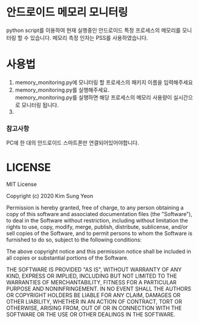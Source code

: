 # 안드로이드 메모리 모니터링
python script를 이용하여 현재 실행중인 안드로이드 특정 프로세스의 메모리를 모니터링 할 수 있습니다.
메모리 측정 인자는 PSS를 사용하였습니다.

# 사용법
1. memory_monitoring.py에 모니터링 할 프로세스의 패키지 이름을 입력해주세요
1. memory_monitoring.py를 실행해주세요.<br> memory_monitoring.py를 실행하면 해당 프로세스의 메모리 사용량이 실시간으로 모니터링 됩니다.<br>
1. 

### 참고사항
PC에 한 대의 안드로이드 스마트폰만 연결되어있어야합니다.


# LICENSE
MIT License

Copyright (c) 2020 Kim Sung Yeon

Permission is hereby granted, free of charge, to any person obtaining a copy
of this software and associated documentation files (the "Software"), to deal
in the Software without restriction, including without limitation the rights
to use, copy, modify, merge, publish, distribute, sublicense, and/or sell
copies of the Software, and to permit persons to whom the Software is
furnished to do so, subject to the following conditions:

The above copyright notice and this permission notice shall be included in all
copies or substantial portions of the Software.

THE SOFTWARE IS PROVIDED "AS IS", WITHOUT WARRANTY OF ANY KIND, EXPRESS OR
IMPLIED, INCLUDING BUT NOT LIMITED TO THE WARRANTIES OF MERCHANTABILITY,
FITNESS FOR A PARTICULAR PURPOSE AND NONINFRINGEMENT. IN NO EVENT SHALL THE
AUTHORS OR COPYRIGHT HOLDERS BE LIABLE FOR ANY CLAIM, DAMAGES OR OTHER
LIABILITY, WHETHER IN AN ACTION OF CONTRACT, TORT OR OTHERWISE, ARISING FROM,
OUT OF OR IN CONNECTION WITH THE SOFTWARE OR THE USE OR OTHER DEALINGS IN THE
SOFTWARE.

